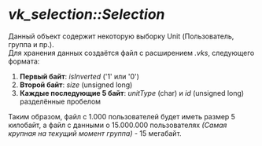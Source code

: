 # *vk_selection::Selection*
Данный объект содержит некоторую выборку Unit (Пользователь, группа и пр.).  
Для хранения данных создаётся файл с расширением *.vks*, следующего формата:  
1. **Первый байт**: *isInverted* ('1' или '0')
2. **Второй байт**: *size* (unsigned long)
3. **Каждые последующие 5 байт**: *unitType* (char) и *id* (unsigned long) разделённые пробелом

Таким образом, файл с 1.000 пользователей будет иметь размер 5 килобайт, а файл с данными о 15.000.000 пользователях *(Самая крупная на текущий момент группа)* - 15 мегабайт.
